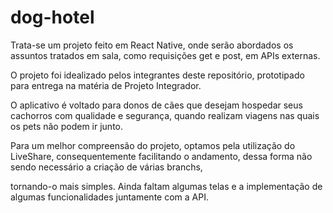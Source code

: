 # dog-hotel

Trata-se um projeto feito em React Native, onde serão abordados os assuntos tratados em sala, como requisições get e post, em APIs externas.

O projeto foi idealizado pelos integrantes deste repositório, prototipado para entrega na matéria de Projeto Integrador.

O aplicativo é voltado para donos de cães que desejam hospedar seus cachorros com qualidade e segurança, quando realizam viagens nas quais os pets não podem ir junto.

Para um melhor compreensão do projeto, optamos pela utilização do LiveShare, consequentemente facilitando o andamento, dessa forma não sendo necessário a criação de várias branchs, 

tornando-o mais simples. Ainda faltam algumas telas e a implementação de algumas funcionalidades juntamente com a API.

